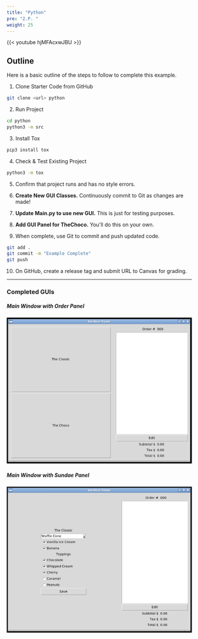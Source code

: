 ```yaml
---
title: "Python"
pre: "2.P. "
weight: 25
---
```


{{< youtube hjMFAcxwJBU  >}}

## Outline

Here is a basic outline of the steps to follow to complete this example.

1. Clone Starter Code from GitHub

```bash
git clone <url> python
```

2. Run Project

```bash
cd python
python3 -m src
```

3. Install Tox

```bash
pip3 install tox
```


4. Check & Test Existing Project

```bash
python3 -m tox
```

5. Confirm that project runs and has no style errors. 

6. **Create New GUI Classes.** Continuously commit to Git as changes are made!

7. **Update Main.py to use new GUI.** This is just for testing purposes. 

8. **Add GUI Panel for TheChoco.** You'll do this on your own.

9. When complete, use Git to commit and push updated code. 

```bash
git add .
git commit -m "Example Complete"
git push
```

10. On GitHub, create a release tag and submit URL to Canvas for grading. 

---

### Completed GUIs

##### Main Window with Order Panel

![Main Screen](/images/e6/tkinter_sample.png)

##### Main Window with Sundae Panel

![Main Screen](/images/e6/tkinter_sample2.png)
